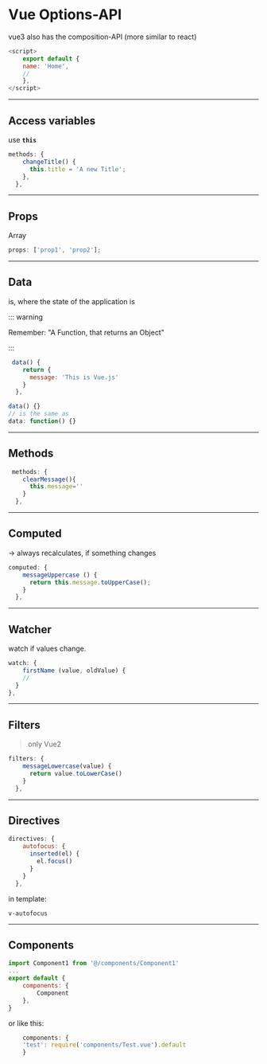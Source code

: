 # Vue Options-API

vue3 also has the composition-API (more similar to react)

```js
<script>
	export default {
  	name: 'Home',
    //
	},
</script>
```

---

## Access variables

use **`this`**

```js
methods: {
    changeTitle() {
      this.title = 'A new Title';
    },
  },
```

------

## Props

Array

```js
props: ['prop1', 'prop2'];
```

---

## Data

is, where the state of the application is

::: warning

Remember: "A Function, that returns an Object"

:::

```js
 data() {
    return {
      message: 'This is Vue.js'
    }
  },

```

```js
data() {}
// is the same as
data: function() {}
```

---

## Methods

```js
 methods: {
    clearMessage(){
      this.message=''
    }
  },
```

---

## Computed

-> always recalculates, if something changes

```js
computed: {
    messageUppercase () {
      return this.message.toUpperCase();
    }
  },
```

---

## Watcher

watch if values change.

```js
watch: {
	firstName (value, oldValue) {
    //
  }
},
```

---

## Filters

> only Vue2

```js
filters: {
    messageLowercase(value) {
      return value.toLowerCase()
    }
  },
```

---

## Directives

```js
directives: {
    autofocus: {
      inserted(el) {
        el.focus()
      }
    }
  },
```

in template:

```
v-autofocus
```

---

## Components

```js
import Component1 from '@/components/Component1'
...
export default {
	components: {
		Component
	},
}
```

or like this:

```js
	components: {
  	'test': require('components/Test.vue').default
	}
```

## 
